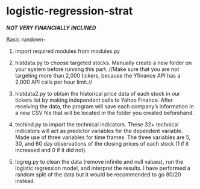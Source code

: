 # logistic-regression-strat
***NOT VERY FINANCIALLY INCLINED***

Basic rundown-

1. import required modules from modules.py

2. histdata.py to choose targeted stocks. Manually create a new folder on your system before running this part.
//Make sure that you are not targeting more than 2,000 tickers, because the Yfinance API has a 2,000 API calls per hour limit.//

3. histdata2.py to obtain the historical price data of each stock in our tickers list by making independent calls to Yahoo Finance. After receiving the        data, the program will save each company’s information in a new CSV file that will be located in the folder you created beforehand.

4. techind.py to import the technical indicators. These 32+ technical indicators will act as predictor variables for the dependent variable. Made use of      three variables for time frames. The three variables are 5, 30, and 60 day observations of the closing prices of each stock (1 if it increased and 0 if    it did not).

5. logreg.py to clean the data (remove infinite and null values), run the logistic regression model, and interpret the results. I have performed a random      split of the data but it would be recommended to go 80/20 instead.
